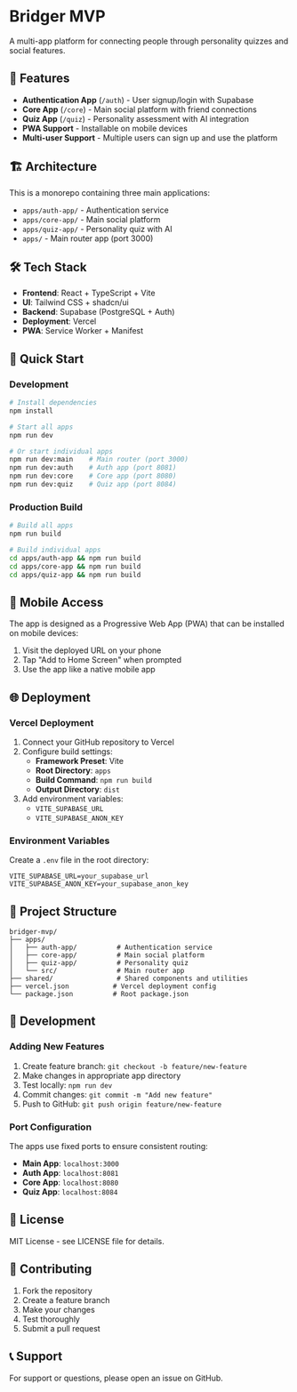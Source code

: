 # Bridger MVP

A multi-app platform for connecting people through personality quizzes and social features.

## 🚀 Features

- **Authentication App** (`/auth`) - User signup/login with Supabase
- **Core App** (`/core`) - Main social platform with friend connections
- **Quiz App** (`/quiz`) - Personality assessment with AI integration
- **PWA Support** - Installable on mobile devices
- **Multi-user Support** - Multiple users can sign up and use the platform

## 🏗️ Architecture

This is a monorepo containing three main applications:

- `apps/auth-app/` - Authentication service
- `apps/core-app/` - Main social platform
- `apps/quiz-app/` - Personality quiz with AI
- `apps/` - Main router app (port 3000)

## 🛠️ Tech Stack

- **Frontend**: React + TypeScript + Vite
- **UI**: Tailwind CSS + shadcn/ui
- **Backend**: Supabase (PostgreSQL + Auth)
- **Deployment**: Vercel
- **PWA**: Service Worker + Manifest

## 🚀 Quick Start

### Development

```bash
# Install dependencies
npm install

# Start all apps
npm run dev

# Or start individual apps
npm run dev:main    # Main router (port 3000)
npm run dev:auth    # Auth app (port 8081)
npm run dev:core    # Core app (port 8080)
npm run dev:quiz    # Quiz app (port 8084)
```

### Production Build

```bash
# Build all apps
npm run build

# Build individual apps
cd apps/auth-app && npm run build
cd apps/core-app && npm run build
cd apps/quiz-app && npm run build
```

## 📱 Mobile Access

The app is designed as a Progressive Web App (PWA) that can be installed on mobile devices:

1. Visit the deployed URL on your phone
2. Tap "Add to Home Screen" when prompted
3. Use the app like a native mobile app

## 🌐 Deployment

### Vercel Deployment

1. Connect your GitHub repository to Vercel
2. Configure build settings:
   - **Framework Preset**: Vite
   - **Root Directory**: `apps`
   - **Build Command**: `npm run build`
   - **Output Directory**: `dist`
3. Add environment variables:
   - `VITE_SUPABASE_URL`
   - `VITE_SUPABASE_ANON_KEY`

### Environment Variables

Create a `.env` file in the root directory:

```env
VITE_SUPABASE_URL=your_supabase_url
VITE_SUPABASE_ANON_KEY=your_supabase_anon_key
```

## 📁 Project Structure

```
bridger-mvp/
├── apps/
│   ├── auth-app/          # Authentication service
│   ├── core-app/          # Main social platform
│   ├── quiz-app/          # Personality quiz
│   └── src/               # Main router app
├── shared/                # Shared components and utilities
├── vercel.json           # Vercel deployment config
└── package.json          # Root package.json
```

## 🔧 Development

### Adding New Features

1. Create feature branch: `git checkout -b feature/new-feature`
2. Make changes in appropriate app directory
3. Test locally: `npm run dev`
4. Commit changes: `git commit -m "Add new feature"`
5. Push to GitHub: `git push origin feature/new-feature`

### Port Configuration

The apps use fixed ports to ensure consistent routing:

- **Main App**: `localhost:3000`
- **Auth App**: `localhost:8081`
- **Core App**: `localhost:8080`
- **Quiz App**: `localhost:8084`

## 📄 License

MIT License - see LICENSE file for details.

## 🤝 Contributing

1. Fork the repository
2. Create a feature branch
3. Make your changes
4. Test thoroughly
5. Submit a pull request

## 📞 Support

For support or questions, please open an issue on GitHub.
